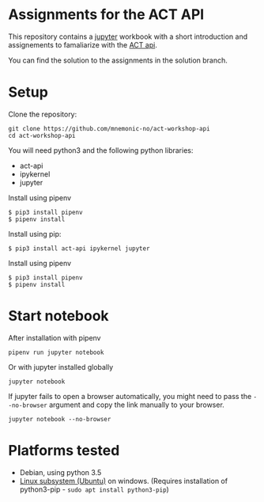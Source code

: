 # Assignments for the ACT API

This repository contains a [jupyter](http://jupyter.org) workbook with a short introduction and assignements to famaliarize with the
[ACT api](https://github.com/mnemonic-no/act-platform).

You can find the solution to the assignments in the solution branch.

# Setup

Clone the repository:

```
git clone https://github.com/mnemonic-no/act-workshop-api
cd act-workshop-api
```

You will need python3 and the following python libraries:

* act-api
* ipykernel
* jupyter

Install using pipenv
```
$ pip3 install pipenv
$ pipenv install
```

Install using pip:

```
$ pip3 install act-api ipykernel jupyter
```

Install using pipenv
```
$ pip3 install pipenv
$ pipenv install
```

# Start notebook

After installation with pipenv
```
pipenv run jupyter notebook
```

Or with jupyter installed globally

```
jupyter notebook
```

If jupyter fails to open a browser automatically, you might need to pass the `--no-browser` argument and copy the link manually to your browser.

```
jupyter notebook --no-browser
```

# Platforms tested

* Debian, using python 3.5
* [Linux subsystem (Ubuntu)](https://docs.microsoft.com/en-us/windows/wsl/install-win10) on windows. (Requires installation of python3-pip - `sudo apt install python3-pip`)
